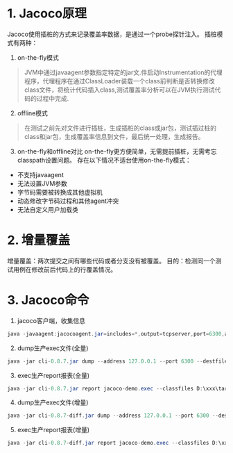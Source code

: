 # 1. Jacoco原理
Jacoco使用插桩的方式来记录覆盖率数据，是通过一个probe探针注入。
插桩模式有两种：
1. on-the-fly模式
> JVM中通过javaagent参数指定特定的jar文.件启动Instrumentation的代埋程序，代埋程序在通过ClassLoader装载一个class前判断是否转换修改class文件，将统计代码插入class,测试覆盖率分析可以在JVM执行测试代码的过程中完成.

2. offline模式
> 在测试之前先对文件进行插桩，生成插桩的class或jar包，测试插过桩的class和jar包，生成覆盖率信息到文件，最后统一处理，生成报告。
3. on-the-fly和offline对比
on-the-fly更方便简单，无需提前插桩，无需考忘classpath设置问题。
存在以下情况不适台使用on-the-fly模式：
- 不支持javaagent
- 无法设置JVM参数
- 字节码需要被转换成其他虚拟机
- 动态修改字节码过程和其他agent冲突
- 无法自定义用户加载类

# 2. 增量覆盖
增量覆盖：两次提交之间有哪些代码或者分支没有被覆盖。
目的：检测同一个测试用例在修改前后代码上的行覆盖情况。


# 3. Jacoco命令

1. jacoco客户端，收集信息
```java
java -javaagent:jacocoagent.jar=includes=*,output=tcpserver,port=6300,address=localhost,append=true -jar demo-0.0.1.jar
```

2. dump生产exec文件(全量)

```java
java -jar cli-0.8.7.jar dump --address 127.0.0.1 --port 6300 --destfile jacoco-demo.exec
```

3. exec生产report报表(全量)
```java
java -jar cli-0.8.7.jar report jacoco-demo.exec --classfiles D:\xxx\target\classes --sourcefiles D:\xxx\src\main\java --html html-report --xml report.xml --encoding=utf-8
```

4. dump生产exec文件(增量)
```java
java -jar cli-0.8.7-diff.jar dump --address 127.0.0.1 --port 6300 --destfile jacoco-demo.exec
```

5. exec生产report报表(增量)
```java
java -jar cli-0.8.7-diff.jar report jacoco-demo.exec --classfiles D:\xxx\target\classes --sourcefiles D:\xxx\src\main\java --html html-report-diff --xml report-diff.xml --diffCode "[{\"classFile\":\"me/xz/controller/UserController\",\"lines\":[{\"endLineNum\":74,\"startLineNum\":69,\"type\":\"INSERT\"}],\"methodInfos\":[{\"methodName\":\"login\",\"parameters\":\"User\"}],\"moduleName\":\"src\",\"type\":\"MODIFY\"}]" --encoding=utf-8
```